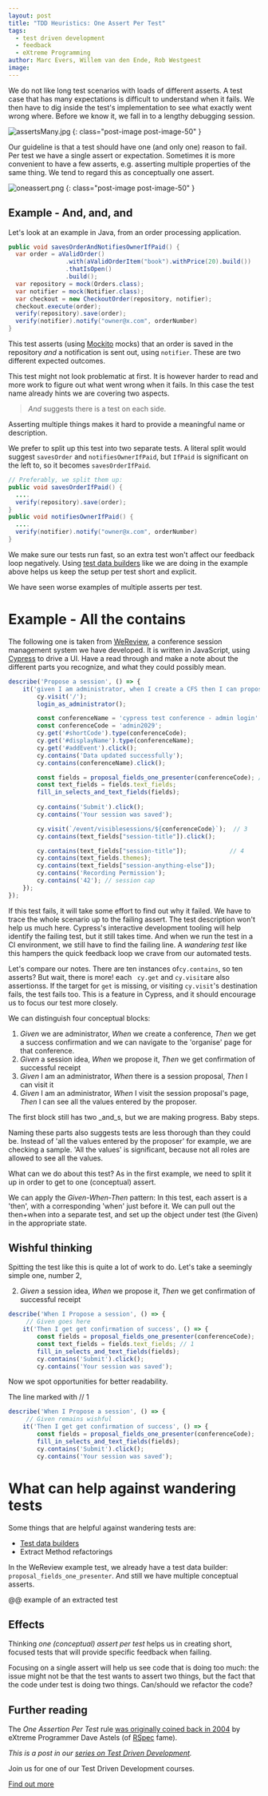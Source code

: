 ```yaml
---
layout: post
title: "TDD Heuristics: One Assert Per Test"
tags:
  - test driven development
  - feedback
  - eXtreme Programming
author: Marc Evers, Willem van den Ende, Rob Westgeest
image: 
---
```


We do not like long test scenarios with loads of different asserts. A test case
that has many expectations is difficult to understand when it fails. We then
have to dig inside the test's implementation to see what exactly went wrong
where. Before we know it, we fall in to a lengthy debugging session.

![assertsMany.jpg](/attachments/blogposts/2021/tdd/assertsMany.jpg)
{: class="post-image post-image-50" }

Our guideline is that a test should have one (and only one) reason to fail. Per
test we have a single assert or expectation. Sometimes it is more convenient to
have a few asserts, e.g. asserting multiple properties of the same thing. We
tend to regard this as conceptually one assert.

![oneassert.png](/attachments/blogposts/2021/tdd/oneassert.png)
{: class="post-image post-image-50" }

## Example - And, and, and  

Let's look at an example in Java, from an order processing application.

```java
public void savesOrderAndNotifiesOwnerIfPaid() {
  var order = aValidOrder()
                .with(aValidOrderItem("book").withPrice(20).build())
                .thatIsOpen()
                .build();
  var repository = mock(Orders.class);
  var notifier = mock(Notifier.class);
  var checkout = new CheckoutOrder(repository, notifier);
  checkout.execute(order);
  verify(repository).save(order);
  verify(notifier).notify("owner@x.com", orderNumber)
}
```

This test asserts (using [Mockito](https://site.mockito.org/) mocks) that an
order is saved in the repository _and_ a notification is sent out, using
`notifier`. These are two different expected outcomes.

This test might not look problematic at first. It is however harder to read and
more work to figure out what went wrong when it fails. In this case the test
name already hints we are covering two aspects. 

> *And* suggests there is a test on each side.

Asserting multiple things makes it hard to provide a meaningful name or description.

We prefer to split up this test into two separate tests. A literal split would suggest `savesOrder` and `notifiesOwnerIfPaid`,  but `IfPaid` is significant on the left to, so it becomes `savesOrderIfPaid`.

```java
// Preferably, we split them up:
public void savesOrderIfPaid() {
  ....
  verify(repository).save(order);
}
public void notifiesOwnerIfPaid() {
  ....
  verify(notifier).notify("owner@x.com", orderNumber)
}
```

We make sure our tests run fast, so an extra test won't affect our feedback loop
negatively. Using [test data builders](/2020/10/09/test-data-builders.html) like
we are doing in the example above helps us keep the setup per test short
and explicit.

We have seen worse examples of multiple asserts per test. 

# Example - All the contains

The following one is taken from [WeReview](https://wereviewhq.com), a conference
session management system we have developed. It is written in JavaScript, using
[Cypress](https://cypress.io) to drive a UI. Have a read through and make a note
about the different parts you recognize, and what they could possibly mean.

``` javascript
describe('Propose a session', () => {
    it('given I am administrator, when I create a CFS then I can propose a session, and I can see the submitted session', () => {
        cy.visit('/');
        login_as_administrator();

        const conferenceName = 'cypress test conference - admin login' // 1
        const conferenceCode = 'admin2029';
        cy.get('#shortCode').type(conferenceCode);
        cy.get('#displayName').type(conferenceName);
        cy.get('#addEvent').click();
        cy.contains('Data updated successfully');
        cy.contains(conferenceName).click();

        const fields = proposal_fields_one_presenter(conferenceCode); // 2
        const text_fields = fields.text_fields;
        fill_in_selects_and_text_fields(fields);
  
        cy.contains('Submit').click();
        cy.contains('Your session was saved');

        cy.visit(`/event/visiblesessions/${conferenceCode}`);  // 3
        cy.contains(text_fields["session-title"]).click();

        cy.contains(text_fields["session-title"]);            // 4
        cy.contains(text_fields.themes);
        cy.contains(text_fields["session-anything-else"]);
        cy.contains('Recording Permission');
        cy.contains('42'); // session cap
    });
});
```

If this test fails, it will take some effort to find out why it failed. We have
to trace the whole scenario up to the failing assert. The test description won't
help us much here. Cypress's interactive development tooling will help identify
the failing test, but it still takes time. And when we run the test in a CI
environment, we still have to find the failing line. A _wandering test_ like
this hampers the quick feedback loop we crave from our automated tests.

Let's compare our notes. There are ten instances of`cy.contains`, so ten
asserts? But wait, there is more! each ` cy.get` and `cy.visit`are also
assertionss. If the target for `get` is missing, or visiting `cy.visit`'s
destination fails, the test fails too. This is a feature in Cypress, and it
should encourage us to focus our test more closely.

We can distinguish four conceptual blocks:

1. *Given* we are administrator, *When* we create a conference, *Then* we get a success confirmation and we can navigate to the 'organise' page for that conference.
2. *Given* a session idea, *When* we propose it, *Then* we get confirmation of successful receipt
3. *Given* I am an administrator, *When* there is a session proposal, *Then* I can visit it
4. *Given* I am an administrator, *When* I visit the session proposal's page, *Then* I can see all the values entered by the proposer.

The first block still has two _and_s, but we are making progress. Baby steps.

Naming these parts also suggests tests are less thorough than they could be.
Instead of 'all the values entered by the proposer' for example, we are checking
a sample. 'All the values' is significant, because not all roles are allowed to
see all the values.
 
What can we do about this test? As in the first example, we need to split it up
in order to get to one (conceptual) assert.

We can apply the *Given-When-Then* pattern: In this test, each assert is a
'then', with a corresponding 'when' just before it. We can pull out the
then+when into a separate test, and set up the object under test (the Given) in
the appropriate state. 

## Wishful thinking

Spitting the test like this is quite a lot of work to do. Let's take a seemingly
simple one, number 2, 

2. *Given* a session idea, *When* we propose it, *Then* we get confirmation of successful receipt

``` javascript
describe('When I Propose a session', () => {
     // Given goes here
    it('Then I get get confirmation of success', () => {
        const fields = proposal_fields_one_presenter(conferenceCode); 
        const text_fields = fields.text_fields; // 1
        fill_in_selects_and_text_fields(fields);
        cy.contains('Submit').click();
        cy.contains('Your session was saved');
```

Now we spot opportunities for better readability.

The line marked with // 1 

``` javascript
describe('When I Propose a session', () => {
     // Given remains wishful 
    it('Then I get get confirmation of success', () => {
        const fields = proposal_fields_one_presenter(conferenceCode); 
        fill_in_selects_and_text_fields(fields);
        cy.contains('Submit').click();
        cy.contains('Your session was saved');
```

# What can help against wandering tests

Some things that are helpful against wandering tests are:

- [Test data builders](/2020/10/09/test-data-builders.html)
- Extract Method refactorings

In the WeReview example test, we already have a test data builder:
`proposal_fields_one_presenter`. And still we have multiple conceptual asserts.

@@ example of an extracted test

## Effects

Thinking _one (conceptual) assert per test_ helps us in creating short, focused tests that will provide specific feedback when failing.

Focusing on a single assert will help us see code that is doing too much: the
issue might not be that the test wants to assert two things, but the fact that
the code under test is doing two things. Can/should we refactor the code?

## Further reading

The _One Assertion Per Test_ rule [was originally coined back in 2004](https://www.artima.com/weblogs/viewpost.jsp?thread=35578) by eXtreme Programmer Dave Astels (of [RSpec](https://rspec.info/) fame).

_This is a post in our [series on Test Driven Development](/blog-by-tag#tag-test-driven-development)._

<aside>
  <p>Join us for one of our Test Driven Development courses. 
  </p>
  <p><div>
    <a href="/training/test-driven-development">Find out more</a>
  </div></p>
</aside>
